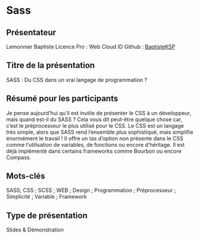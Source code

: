﻿# Sass

## Présentateur
Lemonnier 
Baptiste
Licence Pro : Web Cloud
ID Github : [BaptisteKSP](https://github.com/BaptisteKSP)

## Titre de la présentation
SASS : Du CSS dans un vrai langage de programmation ?

## Résumé pour les participants
Je pense aujourd’hui qu’il est inutile de présenter le CSS à un développeur, mais quand est-il du SASS ? Cela vous dit peut-être quelque chose car, c’est le préprocesseur le plus utilisé pour le CSS. Le CSS est un langage très simple, alors que SASS rend l’ensemble plus sophistiqué, mais simplifie énormément le travail ! Il offre un tas d’option non présente dans le CSS comme l’utilisation de variables, de fonctions ou encore d’héritage. Il est déjà implémenté dans certains frameworks comme Bourbon ou encore Compass.

## Mots-clés
SASS; CSS ; SCSS ; WEB ; Design ; Programmation ; Préprocesseur ; Simplicité ; Variable ; Framework

## Type de présentation
Slides & Démonstration
